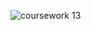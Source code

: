 ![coursework 13](https://cloud.githubusercontent.com/assets/22602022/24713455/9e97b0e4-1a1d-11e7-9d48-50de96f8adea.png)
